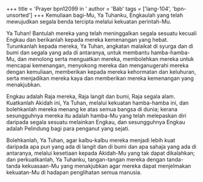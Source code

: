 +++
title = 'Prayer bpn12099 in '
author = 'Báb'
tags = ['lang-104', 'bpn-unsorted']
+++
Kemuliaan bagi-Mu, Ya Tuhanku, Engkaulah yang telah mewujudkan segala benda tercipta melalui kekuatan perintah-Mu.

Ya Tuhan! Bantulah mereka yang telah              meninggalkan segala sesuatu kecuali Engkau dan berikanlah kepada mereka kemenangan yang hebat. Turunkanlah kepada mereka, Ya Tuhan, angkatan malaikat di syurga dan di bumi dan segala yang ada di antaranya, untuk membantu hamba-hamba-Mu, dan menolong serta menguatkan mereka, membolehkan mereka untuk mencapai kemenangan, menyokong mereka dan menganugerahi mereka dengan kemuliaan, memberikan kepada mereka kehormatan dan keluhuran, serta menjadikan mereka kaya dan memberikan mereka kemenangan yang     menakjubkan.

Engkau adalah Raja mereka, Raja langit dan bumi, Raja segala alam. Kuatkanlah Akidah ini, Ya Tuhan, melalui kekuatan hamba-hamba ini, dan bolehkanlah mereka menang ke atas semua bangsa di dunia; kerana sesungguhnya mereka itu adalah hamba-Mu yang telah melepaskan diri daripada segala sesuatu melainkan Engkau, dan sesungguhnya Engkau adalah Pelindung bagi para penganut yang sejati.

Bolehkanlah, Ya Tuhan, agar kalbu-kalbu mereka menjadi lebih kuat daripada apa pun yang ada di langit dan di bumi dan apa sahaja yang ada di antaranya, melalui kesetiaan kepada Akidah-Mu yang tak dapat dikalahkan; dan perkuatkanlah, Ya Tuhanku, tangan-tangan mereka dengan tanda-tanda kekuasaan-Mu yang menakjubkan agar mereka dapat menjelmakan kekuatan-Mu di   hadapan penglihatan semua manusia.

